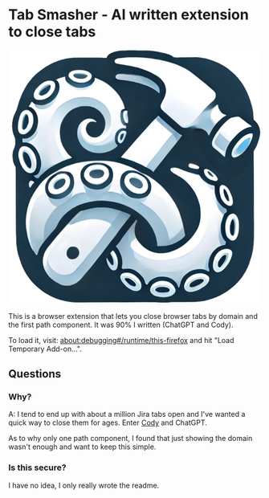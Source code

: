 # Tab Smasher - AI written extension to close tabs

![logo](https://github.com/mattfoster/tab-smasher/blob/main/icon.png?raw=true)

This is a browser extension that lets you close browser tabs by domain and the
first path component. It was 90% I written (ChatGPT and Cody).

To load it, visit:
[about:debugging#/runtime/this-firefox](about:debugging#/runtime/this-firefox)
and hit "Load Temporary Add-on...".

## Questions

### Why?

A: I tend to end up with about a million Jira tabs open and I've wanted a quick
way to close them for ages. Enter [Cody](https://sourcegraph.com/cody) and
ChatGPT.

As to why only one path component, I found that just showing the domain wasn't
enough and want to keep this simple.

### Is this secure?

I have no idea, I only really wrote the readme. 

